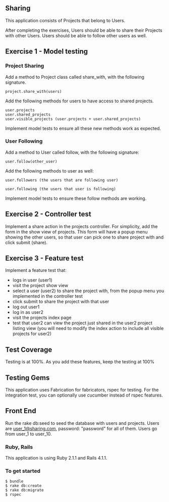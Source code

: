 ## Sharing

This application consists of Projects that belong to Users.

After completing the exercises, Users should be able to share their Projects with other Users.
Users should be able to follow other users as well.

## Exercise 1 - Model testing

### Project Sharing

Add a method to Project class called share_with, with the following signature.

```
project.share_with(users)
```

Add the following methods for users to have access to shared projects.

```
user.projects
user.shared_projects
user.visible_projects (user.projects + user.shared_projects)
```

Implement model tests to ensure all these new methods work as expected.


### User Following

Add a method to User called follow, with the following signature:

```
user.follow(other_user)
```

Add the following methods to user as well:

```
user.followers (the users that are following user)

user.following (the users that user is following)
```

Implement model tests to ensure these follow methods are working.


## Exercise 2 - Controller test
Implement a share action in the projects controller. For simplicity, add the form in the show view of projects.
This form will have a popup menu showing the other users, so that user can pick one to share project with and click submit (share).

## Exercise 3 - Feature test
Implement a feature test that:

* logs in user (user1)
* visit the project show view
* select a user (user2) to share the project with, from the popup menu you implemented in the controller test
* click submit to share the project with that user
* log out user1
* log in as user2
* visit the projects index page
* test that user2 can view the project just shared in the user2 project listing view (you will need to modify the index action to include all visible projects for user2)

## Test Coverage
Testing is at 100%. As you add these features, keep the testing at 100%

## Testing Gems
This application uses Fabrication for fabricators, rspec for testing. For the integration test, you can optionally
use cucumber instead of rspec features.

## Front End
Run the rake db:seed to seed the database with users and projects.
Users are user_1@sharing.com, password: "password" for all of them.
Users go from user_1 to user_10.

### Ruby, Rails
This application is using Ruby 2.1.1 and Rails 4.1.1.

### To get started
```
$ bundle
$ rake db:create
$ rake db:migrate
$ rspec
```





